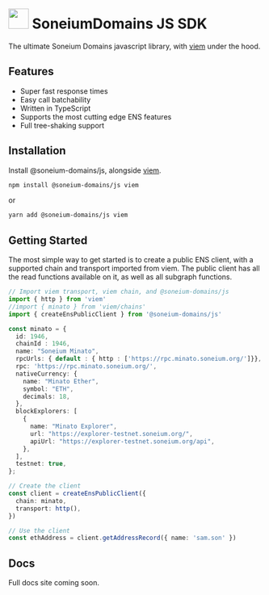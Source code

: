 # <img src="https://soneium.domains/logos/soneium-domains-logo.svg" width="40" height="40" /> SoneiumDomains JS SDK

The ultimate Soneium Domains javascript library, with [viem](https://github.com/wagmi-dev/viem) under the hood.

## Features

- Super fast response times
- Easy call batchability
- Written in TypeScript
- Supports the most cutting edge ENS features
- Full tree-shaking support

## Installation

Install @soneium-domains/js, alongside [viem](https://github.com/wagmi-dev/viem).

```sh
npm install @soneium-domains/js viem
```

or 

```sh
yarn add @soneium-domains/js viem
```

## Getting Started

The most simple way to get started is to create a public ENS client, with a supported
chain and transport imported from viem. The public client has all the read functions available on it,
as well as all subgraph functions.

```ts
// Import viem transport, viem chain, and @soneium-domains/js
import { http } from 'viem'
//import { minato } from 'viem/chains'
import { createEnsPublicClient } from '@soneium-domains/js'

const minato = {
  id: 1946,
  chainId : 1946,
  name: "Soneium Minato",
  rpcUrls: { default : { http : ['https://rpc.minato.soneium.org/']}},
  rpc: 'https://rpc.minato.soneium.org/',
  nativeCurrency: {
    name: "Minato Ether",
    symbol: "ETH",
    decimals: 18,
  },
  blockExplorers: [
    {
      name: "Minato Explorer",
      url: "https://explorer-testnet.soneium.org/",
      apiUrl: "https://explorer-testnet.soneium.org/api",
    },
  ],
  testnet: true,
};

// Create the client
const client = createEnsPublicClient({
  chain: minato,
  transport: http(),
})

// Use the client
const ethAddress = client.getAddressRecord({ name: 'sam.son' })
```

## Docs

Full docs site coming soon.
